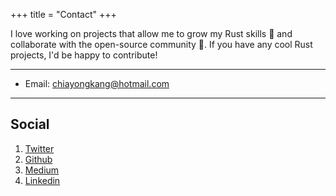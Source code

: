 +++
title = "Contact"
+++

I love working on projects that allow me to grow my Rust skills 🚀 and collaborate with the open-source community 🤝. If you have any cool Rust projects, I'd be happy to contribute!

---

- Email: [chiayongkang@hotmail.com](mailto:chiayongkang@hotmail.com)

---

## Social

1. [Twitter](https://twitter.com/chiayong_)
2. [Github](https://github.com/ExtremelySunnyYK)
3. [Medium](https://medium.com/@extremelysunnyyk)
4. [Linkedin](https://www.linkedin.com/in/chiayong-eth/)
